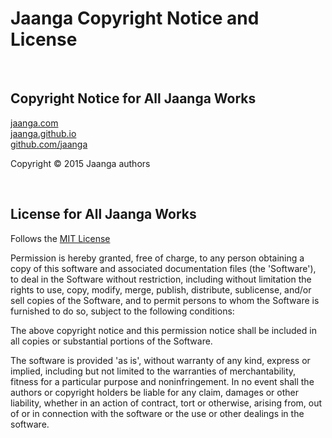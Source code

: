 Jaanga Copyright Notice and License
===================================
<br>

## Copyright Notice for All Jaanga Works

<a href="http://jaanga.com" target="_blank">jaanga.com</a>  
<a href="http://jaanga.github.io/" target="_blank">jaanga.github.io</a>  
<a href="https://github.com/jaanga/" target="_blank">github.com/jaanga</a>

Copyright &copy; 2015 Jaanga authors

<br>

## License for All Jaanga Works

Follows the <a href="http://en.wikipedia.org/wiki/MIT_License" target="_blank" >MIT License</a>

Permission is hereby granted, free of charge, to any person obtaining a copy
of this software and associated documentation files (the 'Software'), to deal
in the Software without restriction, including without limitation the rights
to use, copy, modify, merge, publish, distribute, sublicense, and/or sell
copies of the Software, and to permit persons to whom the Software is
furnished to do so, subject to the following conditions:

The above copyright notice and this permission notice shall be included in
all copies or substantial portions of the Software.

The software is provided 'as is', without warranty of any kind, express or
implied, including but not limited to the warranties of merchantability,
fitness for a particular purpose and noninfringement. In no event shall the
authors or copyright holders be liable for any claim, damages or other
liability, whether in an action of contract, tort or otherwise, arising from,
out of or in connection with the software or the use or other dealings in
the software.

<br>